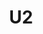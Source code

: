 ---
title: "U2"
summary: "U2 are an Irish rock band from Dublin, formed in 1976. The group consists of Bono , the Edge , Adam Clayton , and Larry Mullen Jr. . Initially rooted in post-punk, U2's musical style has evolved throughout their career, yet has maintained an anthemic quality built on Bono's expressive vocals and the Edge's chiming, effects-based guitar sounds. Bono's lyrics, often embellished with spiritual imagery, focus on personal and sociopolitical themes. Popular for their live performances, the group have staged several ambitious and elaborate tours over their career.
The band was formed when the members were teenaged pupils of Mount Temple Comprehensive School and had limited musical proficiency. Within four years, they signed with Island Records and released their debut album, Boy . Works such as their first UK number-one album, War , and singles \"Sunday Bloody Sunday\" and \"Pride \" helped establish U2's reputation as a politically and socially conscious group. Their fourth album, The Unforgettable Fire , was their first collaboration with producers Brian Eno and Daniel Lanois, whose influence resulted in the band experimenting with a more abstract, ambient sound. By the mid-1980s, U2 had become renowned globally for their live act, highlighted by their performance at Live Aid in 1985. Their fifth album, The Joshua Tree , made them international stars and was their greatest critical and commercial success. Topping music charts around the world, it produced their only number-one singles in the US to date: \"With or Without You\" and \"I Still Haven't Found What I'm Looking For\".
Facing creative stagnation and a backlash to their documentary/double album, Rattle and Hum , U2 reinvented themselves in the 1990s. Beginning with their acclaimed seventh album, Achtung Baby and the multimedia-intensive Zoo TV Tour, the band pursued a new musical direction influenced by alternative rock, electronic dance music, and industrial music, and they embraced a more ironic, flippant image. This experimentation continued on their eighth album, Zooropa , and concluded following their ninth album, Pop , and the PopMart Tour, which were mixed successes. U2 regained critical and commercial favour with the records All That You Can't Leave Behind and How to Dismantle an Atomic Bomb , which established a more conventional, mainstream sound for the group. Although their twelfth album, No Line on the Horizon , did not meet commercial expectations, their U2 360° Tour of 2009–2011 set records for the highest-attended and highest-grossing concert tour, both of which stood until 2019. In the 2010s, U2 released the companion albums Songs of Innocence and Songs of Experience , the former of which received criticism for its pervasive, no-cost release through the iTunes Store. Their most recent album, Songs of Surrender , consists of reimagined versions of 40 songs from their career.
U2 have released 15 studio albums and are one of the world's best-selling music artists, having sold an estimated 150–170 million records worldwide. They have won 22 Grammy Awards, more than any other band, and in 2005, they were inducted into the Rock and Roll Hall of Fame in their first year of eligibility. Rolling Stone ranked U2 at number 22 on its list of the \"100 Greatest Artists of All Time\". Throughout their career, as a band and as individuals, they have campaigned for human rights and social justice causes, working with organisations and coalitions that include Amnesty International, Jubilee 2000, DATA/the ONE Campaign, Product Red, War Child, and Music Rising."
slug: "u2"
image: "u2.jpg"
apple_music_artist_url: "https://music.apple.com/gb/artist/u2/78500"
wikipedia_url: "https://en.wikipedia.org/wiki/U2"
---